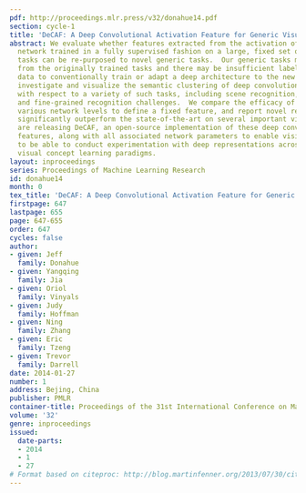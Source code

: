 ```yaml
---
pdf: http://proceedings.mlr.press/v32/donahue14.pdf
section: cycle-1
title: 'DeCAF: A Deep Convolutional Activation Feature for Generic Visual Recognition'
abstract: We evaluate whether features extracted from the activation of a deep convolutional
  network trained in a fully supervised fashion on a large, fixed set of object recognition
  tasks can be re-purposed to novel generic tasks.  Our generic tasks may differ significantly
  from the originally trained tasks and there may be insufficient labeled or unlabeled
  data to conventionally train or adapt a deep architecture to the new tasks.  We
  investigate and visualize the semantic clustering of deep convolutional features
  with respect to a variety of such tasks, including scene recognition, domain adaptation,
  and fine-grained recognition challenges.  We compare the efficacy of relying on
  various network levels to define a fixed feature, and report novel results that
  significantly outperform the state-of-the-art on several important vision challenges.  We
  are releasing DeCAF, an open-source implementation of these deep convolutional activation
  features, along with all associated network parameters to enable vision researchers
  to be able to conduct experimentation with deep representations across a range of
  visual concept learning paradigms.
layout: inproceedings
series: Proceedings of Machine Learning Research
id: donahue14
month: 0
tex_title: 'DeCAF: A Deep Convolutional Activation Feature for Generic Visual Recognition'
firstpage: 647
lastpage: 655
page: 647-655
order: 647
cycles: false
author:
- given: Jeff
  family: Donahue
- given: Yangqing
  family: Jia
- given: Oriol
  family: Vinyals
- given: Judy
  family: Hoffman
- given: Ning
  family: Zhang
- given: Eric
  family: Tzeng
- given: Trevor
  family: Darrell
date: 2014-01-27
number: 1
address: Bejing, China
publisher: PMLR
container-title: Proceedings of the 31st International Conference on Machine Learning
volume: '32'
genre: inproceedings
issued:
  date-parts:
  - 2014
  - 1
  - 27
# Format based on citeproc: http://blog.martinfenner.org/2013/07/30/citeproc-yaml-for-bibliographies/
---
```

